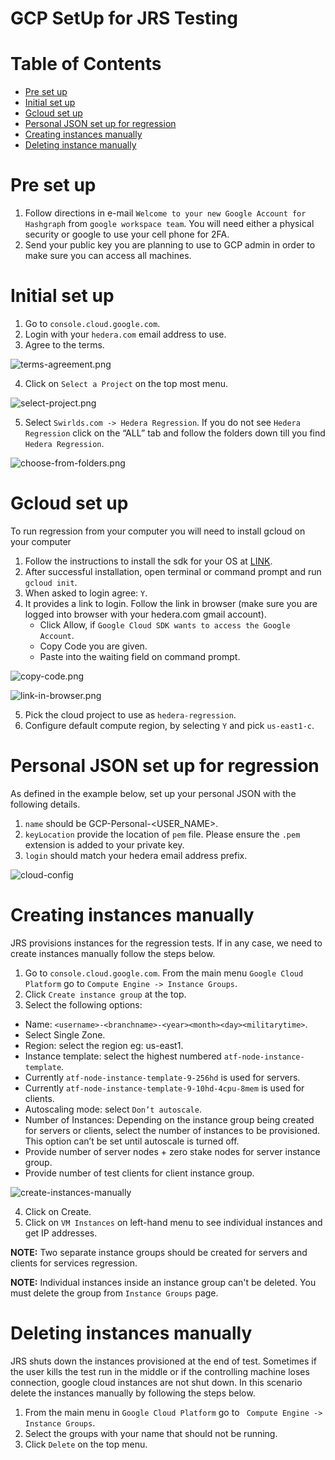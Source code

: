 # GCP SetUp for JRS Testing

# **Table of Contents**

- [Pre set up](#pre-setup)
- [Initial set up](#initial-setup)
- [Gcloud set up](#gcloud-setup)
- [Personal JSON set up for regression](#json-setup)
- [Creating instances manually](#manual-creation)
- [Deleting instance manually](#delete-manually)

<a name="pre-setup"></a>

# **Pre set up**

1. Follow directions in e-mail `Welcome to your new Google Account for Hashgraph` from `google workspace team`. You will need either a physical security or google to use your cell phone for 2FA.
2. Send your public key you are planning to use to GCP admin in order to make sure you can access all machines.

<a name="initial-setup"></a>

# **Initial set up**

1. Go to `console.cloud.google.com`.
2. Login with your `hedera.com` email address to use.
3. Agree to the terms.

![terms-agreement.png](../assets/terms-agreement.png)

4. Click on `Select a Project` on the top most menu.

![select-project.png](../assets/select-project.png)

5. Select `Swirlds.com -> Hedera Regression`. If you do not see `Hedera Regression` click on the “ALL” tab and follow the folders down till you find `Hedera Regression`.

![choose-from-folders.png](../assets/choose-from-folders.png)

<a name="gcloud-setup"></a>

# **Gcloud set up**

To run regression from your computer you will need to install gcloud on your computer

1. Follow the instructions to install the sdk for your OS at [LINK](https://cloud.google.com/sdk/docs/install).
2. After successful installation, open terminal or command prompt and  run `gcloud init`.
3. When asked to login agree: `Y`.
4. It provides a link to login. Follow the link in browser (make sure you are logged into browser with your hedera.com gmail account).
   - Click Allow, if `Google Cloud SDK wants to access the Google Account`.
   - Copy Code you are given.
   - Paste into the waiting field on command prompt.

![copy-code.png](../assets/copy-code.png)

![link-in-browser.png](../assets/link-in-browser.png)

5. Pick the cloud project to use as `hedera-regression`.
6. Configure default compute region, by selecting `Y` and pick `us-east1-c`.

<a name="json-setup"></a>

# **Personal JSON set up for regression**

As defined in the example below, set up your personal JSON with the following details.
1. `name` should be GCP-Personal-<USER_NAME>.
2. `keyLocation` provide the location of `pem` file. Please ensure the `.pem` extension is added to your private key.
3. `login` should match your hedera email address prefix.

![cloud-config](../assets/cloud-config.png)

<a name="manual-creation"></a>

# **Creating instances manually**

JRS provisions instances for the regression tests. If in any case, we need to create instances manually follow the steps below.
1. Go to `console.cloud.google.com`. From the main menu `Google Cloud Platform` go to `Compute Engine -> Instance Groups`.
2. Click `Create instance group` at the top.
3. Select the following options:
- Name: `<username>-<branchname>-<year><month><day><militarytime>`.
- Select Single Zone.
- Region: select the region eg: us-east1.
- Instance template:  select the highest numbered `atf-node-instance-template`.
- Currently `atf-node-instance-template-9-256hd` is used for servers.
- Currently `atf-node-instance-template-9-10hd-4cpu-8mem` is used for clients.
- Autoscaling mode: select `Don’t autoscale`.
- Number of Instances: Depending on the instance group being created for servers or clients, select the number of instances to be provisioned. This option can’t be set until autoscale is turned off.
- Provide number of server nodes + zero stake nodes for server instance group.
- Provide number of test clients for client instance group.

![create-instances-manually](../assets/create-instances-manually.png)

4. Click on Create.
5. Click on `VM Instances` on left-hand menu to see individual instances and get IP addresses.

**NOTE:** Two separate instance groups should be created for servers and clients for services regression.

**NOTE:** Individual instances inside an instance group can't be deleted. You must delete the group from `Instance Groups` page.

<a name="delete-manually"></a>

# **Deleting instances manually**

JRS shuts down the instances provisioned at the end of test. Sometimes if the user kills the test run in the middle or if the controlling machine loses connection, google cloud instances are not shut down. In this scenario delete the instances manually by following the steps below.

1. From the main menu in `Google Cloud Platform` go to ` Compute Engine -> Instance Groups`.
2. Select the groups with your name that should not be running.
3. Click `Delete` on the top menu.
